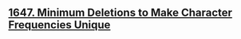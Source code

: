 ## [1647. Minimum Deletions to Make Character Frequencies Unique](https://leetcode.com/problems/minimum-deletions-to-make-character-frequencies-unique)
